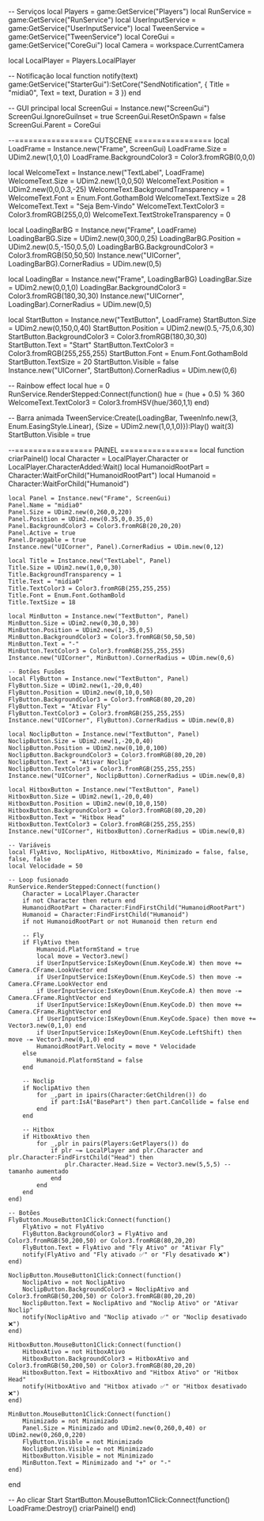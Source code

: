 -- Serviços
local Players = game:GetService("Players")
local RunService = game:GetService("RunService")
local UserInputService = game:GetService("UserInputService")
local TweenService = game:GetService("TweenService")
local CoreGui = game:GetService("CoreGui")
local Camera = workspace.CurrentCamera

local LocalPlayer = Players.LocalPlayer

-- Notificação
local function notify(text)
    game:GetService("StarterGui"):SetCore("SendNotification", {
        Title = "midia0",
        Text = text,
        Duration = 3
    })
end

-- GUI principal
local ScreenGui = Instance.new("ScreenGui")
ScreenGui.IgnoreGuiInset = true
ScreenGui.ResetOnSpawn = false
ScreenGui.Parent = CoreGui

--================= CUTSCENE =================
local LoadFrame = Instance.new("Frame", ScreenGui)
LoadFrame.Size = UDim2.new(1,0,1,0)
LoadFrame.BackgroundColor3 = Color3.fromRGB(0,0,0)

local WelcomeText = Instance.new("TextLabel", LoadFrame)
WelcomeText.Size = UDim2.new(1,0,0,50)
WelcomeText.Position = UDim2.new(0,0,0.3,-25)
WelcomeText.BackgroundTransparency = 1
WelcomeText.Font = Enum.Font.GothamBold
WelcomeText.TextSize = 28
WelcomeText.Text = "Seja Bem-Vindo"
WelcomeText.TextColor3 = Color3.fromRGB(255,0,0)
WelcomeText.TextStrokeTransparency = 0

local LoadingBarBG = Instance.new("Frame", LoadFrame)
LoadingBarBG.Size = UDim2.new(0,300,0,25)
LoadingBarBG.Position = UDim2.new(0.5,-150,0.5,0)
LoadingBarBG.BackgroundColor3 = Color3.fromRGB(50,50,50)
Instance.new("UICorner", LoadingBarBG).CornerRadius = UDim.new(0,5)

local LoadingBar = Instance.new("Frame", LoadingBarBG)
LoadingBar.Size = UDim2.new(0,0,1,0)
LoadingBar.BackgroundColor3 = Color3.fromRGB(180,30,30)
Instance.new("UICorner", LoadingBar).CornerRadius = UDim.new(0,5)

local StartButton = Instance.new("TextButton", LoadFrame)
StartButton.Size = UDim2.new(0,150,0,40)
StartButton.Position = UDim2.new(0.5,-75,0.6,30)
StartButton.BackgroundColor3 = Color3.fromRGB(180,30,30)
StartButton.Text = "Start"
StartButton.TextColor3 = Color3.fromRGB(255,255,255)
StartButton.Font = Enum.Font.GothamBold
StartButton.TextSize = 20
StartButton.Visible = false
Instance.new("UICorner", StartButton).CornerRadius = UDim.new(0,6)

-- Rainbow effect
local hue = 0
RunService.RenderStepped:Connect(function()
    hue = (hue + 0.5) % 360
    WelcomeText.TextColor3 = Color3.fromHSV(hue/360,1,1)
end)

-- Barra animada
TweenService:Create(LoadingBar, TweenInfo.new(3, Enum.EasingStyle.Linear), {Size = UDim2.new(1,0,1,0)}):Play()
wait(3)
StartButton.Visible = true

--================= PAINEL =================
local function criarPainel()
    local Character = LocalPlayer.Character or LocalPlayer.CharacterAdded:Wait()
    local HumanoidRootPart = Character:WaitForChild("HumanoidRootPart")
    local Humanoid = Character:WaitForChild("Humanoid")

    local Panel = Instance.new("Frame", ScreenGui)
    Panel.Name = "midia0"
    Panel.Size = UDim2.new(0,260,0,220)
    Panel.Position = UDim2.new(0.35,0,0.35,0)
    Panel.BackgroundColor3 = Color3.fromRGB(20,20,20)
    Panel.Active = true
    Panel.Draggable = true
    Instance.new("UICorner", Panel).CornerRadius = UDim.new(0,12)

    local Title = Instance.new("TextLabel", Panel)
    Title.Size = UDim2.new(1,0,0,30)
    Title.BackgroundTransparency = 1
    Title.Text = "midia0"
    Title.TextColor3 = Color3.fromRGB(255,255,255)
    Title.Font = Enum.Font.GothamBold
    Title.TextSize = 18

    local MinButton = Instance.new("TextButton", Panel)
    MinButton.Size = UDim2.new(0,30,0,30)
    MinButton.Position = UDim2.new(1,-35,0,5)
    MinButton.BackgroundColor3 = Color3.fromRGB(50,50,50)
    MinButton.Text = "-"
    MinButton.TextColor3 = Color3.fromRGB(255,255,255)
    Instance.new("UICorner", MinButton).CornerRadius = UDim.new(0,6)

    -- Botões Fusões
    local FlyButton = Instance.new("TextButton", Panel)
    FlyButton.Size = UDim2.new(1,-20,0,40)
    FlyButton.Position = UDim2.new(0,10,0,50)
    FlyButton.BackgroundColor3 = Color3.fromRGB(80,20,20)
    FlyButton.Text = "Ativar Fly"
    FlyButton.TextColor3 = Color3.fromRGB(255,255,255)
    Instance.new("UICorner", FlyButton).CornerRadius = UDim.new(0,8)

    local NoclipButton = Instance.new("TextButton", Panel)
    NoclipButton.Size = UDim2.new(1,-20,0,40)
    NoclipButton.Position = UDim2.new(0,10,0,100)
    NoclipButton.BackgroundColor3 = Color3.fromRGB(80,20,20)
    NoclipButton.Text = "Ativar Noclip"
    NoclipButton.TextColor3 = Color3.fromRGB(255,255,255)
    Instance.new("UICorner", NoclipButton).CornerRadius = UDim.new(0,8)

    local HitboxButton = Instance.new("TextButton", Panel)
    HitboxButton.Size = UDim2.new(1,-20,0,40)
    HitboxButton.Position = UDim2.new(0,10,0,150)
    HitboxButton.BackgroundColor3 = Color3.fromRGB(80,20,20)
    HitboxButton.Text = "Hitbox Head"
    HitboxButton.TextColor3 = Color3.fromRGB(255,255,255)
    Instance.new("UICorner", HitboxButton).CornerRadius = UDim.new(0,8)

    -- Variáveis
    local FlyAtivo, NoclipAtivo, HitboxAtivo, Minimizado = false, false, false, false
    local Velocidade = 50

    -- Loop fusionado
    RunService.RenderStepped:Connect(function()
        Character = LocalPlayer.Character
        if not Character then return end
        HumanoidRootPart = Character:FindFirstChild("HumanoidRootPart")
        Humanoid = Character:FindFirstChild("Humanoid")
        if not HumanoidRootPart or not Humanoid then return end

        -- Fly
        if FlyAtivo then
            Humanoid.PlatformStand = true
            local move = Vector3.new()
            if UserInputService:IsKeyDown(Enum.KeyCode.W) then move += Camera.CFrame.LookVector end
            if UserInputService:IsKeyDown(Enum.KeyCode.S) then move -= Camera.CFrame.LookVector end
            if UserInputService:IsKeyDown(Enum.KeyCode.A) then move -= Camera.CFrame.RightVector end
            if UserInputService:IsKeyDown(Enum.KeyCode.D) then move += Camera.CFrame.RightVector end
            if UserInputService:IsKeyDown(Enum.KeyCode.Space) then move += Vector3.new(0,1,0) end
            if UserInputService:IsKeyDown(Enum.KeyCode.LeftShift) then move -= Vector3.new(0,1,0) end
            HumanoidRootPart.Velocity = move * Velocidade
        else
            Humanoid.PlatformStand = false
        end

        -- Noclip
        if NoclipAtivo then
            for _,part in ipairs(Character:GetChildren()) do
                if part:IsA("BasePart") then part.CanCollide = false end
            end
        end

        -- Hitbox
        if HitboxAtivo then
            for _,plr in pairs(Players:GetPlayers()) do
                if plr ~= LocalPlayer and plr.Character and plr.Character:FindFirstChild("Head") then
                    plr.Character.Head.Size = Vector3.new(5,5,5) -- tamanho aumentado
                end
            end
        end
    end)

    -- Botões
    FlyButton.MouseButton1Click:Connect(function()
        FlyAtivo = not FlyAtivo
        FlyButton.BackgroundColor3 = FlyAtivo and Color3.fromRGB(50,200,50) or Color3.fromRGB(80,20,20)
        FlyButton.Text = FlyAtivo and "Fly Ativo" or "Ativar Fly"
        notify(FlyAtivo and "Fly ativado ✅" or "Fly desativado ❌")
    end)

    NoclipButton.MouseButton1Click:Connect(function()
        NoclipAtivo = not NoclipAtivo
        NoclipButton.BackgroundColor3 = NoclipAtivo and Color3.fromRGB(50,200,50) or Color3.fromRGB(80,20,20)
        NoclipButton.Text = NoclipAtivo and "Noclip Ativo" or "Ativar Noclip"
        notify(NoclipAtivo and "Noclip ativado ✅" or "Noclip desativado ❌")
    end)

    HitboxButton.MouseButton1Click:Connect(function()
        HitboxAtivo = not HitboxAtivo
        HitboxButton.BackgroundColor3 = HitboxAtivo and Color3.fromRGB(50,200,50) or Color3.fromRGB(80,20,20)
        HitboxButton.Text = HitboxAtivo and "Hitbox Ativo" or "Hitbox Head"
        notify(HitboxAtivo and "Hitbox ativado ✅" or "Hitbox desativado ❌")
    end)

    MinButton.MouseButton1Click:Connect(function()
        Minimizado = not Minimizado
        Panel.Size = Minimizado and UDim2.new(0,260,0,40) or UDim2.new(0,260,0,220)
        FlyButton.Visible = not Minimizado
        NoclipButton.Visible = not Minimizado
        HitboxButton.Visible = not Minimizado
        MinButton.Text = Minimizado and "+" or "-"
    end)
end

-- Ao clicar Start
StartButton.MouseButton1Click:Connect(function()
    LoadFrame:Destroy()
    criarPainel()
end)
